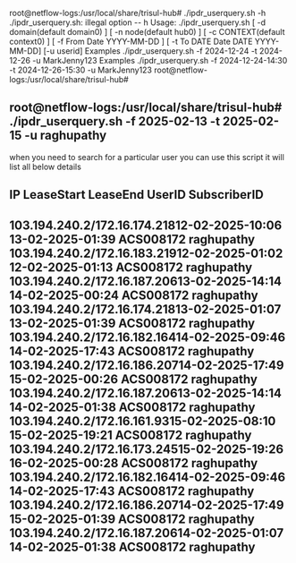 root@netflow-logs:/usr/local/share/trisul-hub# ./ipdr_userquery.sh -h
./ipdr_userquery.sh: illegal option -- h
Usage: ./ipdr_userquery.sh [ -d domain(default domain0) ] [ -n node(default hub0) ] [ -c CONTEXT(default context0) ]  [ -f From Date YYYY-MM-DD  ] [ -t To DATE Date DATE YYYY-MM-DD] [-u userid]
Examples  ./ipdr_userquery.sh -f 2024-12-24 -t 2024-12-26 -u MarkJenny123
Examples  ./ipdr_userquery.sh -f 2024-12-24-14:30 -t 2024-12-26-15:30  -u MarkJenny123
root@netflow-logs:/usr/local/share/trisul-hub# 


root@netflow-logs:/usr/local/share/trisul-hub# ./ipdr_userquery.sh -f 2025-02-13 -t 2025-02-15 -u raghupathy
------------------------------------------------------------------------------------------------------------------

when you need to search for a particular user you can use this script  it will list all below details 

IP                  LeaseStart               LeaseEnd                 UserID                        SubscriberID        
------------------------------------------------------------------------------------------------------------------
103.194.240.2/172.16.174.21812-02-2025-10:06         13-02-2025-01:39         ACS008172                     raghupathy          
103.194.240.2/172.16.183.21912-02-2025-01:02         12-02-2025-01:13         ACS008172                     raghupathy          
103.194.240.2/172.16.187.20613-02-2025-14:14         14-02-2025-00:24         ACS008172                     raghupathy          
103.194.240.2/172.16.174.21813-02-2025-01:07         13-02-2025-01:39         ACS008172                     raghupathy          
103.194.240.2/172.16.182.16414-02-2025-09:46         14-02-2025-17:43         ACS008172                     raghupathy          
103.194.240.2/172.16.186.20714-02-2025-17:49         15-02-2025-00:26         ACS008172                     raghupathy          
103.194.240.2/172.16.187.20613-02-2025-14:14         14-02-2025-01:38         ACS008172                     raghupathy          
103.194.240.2/172.16.161.9315-02-2025-08:10         15-02-2025-19:21         ACS008172                     raghupathy          
103.194.240.2/172.16.173.24515-02-2025-19:26         16-02-2025-00:28         ACS008172                     raghupathy          
103.194.240.2/172.16.182.16414-02-2025-09:46         14-02-2025-17:43         ACS008172                     raghupathy          
103.194.240.2/172.16.186.20714-02-2025-17:49         15-02-2025-01:39         ACS008172                     raghupathy          
103.194.240.2/172.16.187.20614-02-2025-01:07         14-02-2025-01:38         ACS008172                     raghupathy          
------------------------------------------------------------------------------------------------------------------

